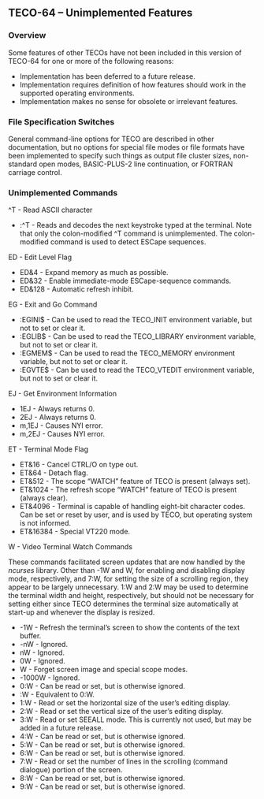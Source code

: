 ﻿## TECO-64 – Unimplemented Features

### Overview

Some features of other TECOs have not been included in this
version of TECO-64 for one or more of the following reasons:

- Implementation has been deferred to a future release.
- Implementation requires definition of how features should work in the supported operating environments.
- Implementation makes no sense for obsolete or irrelevant features.

### File Specification Switches

General command-line options for TECO are described in other
documentation, but no options for special file modes or file
formats have been implemented to specify such things as output
file cluster sizes, non-standard open modes, BASIC-PLUS-2 line
continuation, or FORTRAN carriage control.

### Unimplemented Commands

^T - Read ASCII character
- :^T - Reads and decodes the next keystroke typed at the terminal.
Note that only the colon-modified ^T command is unimplemented.
The colon-modified command is used to detect ESCape sequences.

ED - Edit Level Flag
- ED&4 - Expand memory as much as possible.
- ED&32 - Enable immediate-mode ESCape-sequence commands.
- ED&128 - Automatic refresh inhibit.

EG - Exit and Go Command
- :EGINI$ - Can be used to read the TECO_INIT environment variable,
but not to set or clear it.
- :EGLIB$ - Can be used to read the TECO_LIBRARY environment variable,
but not to set or clear it.
- :EGMEM$ - Can be used to read the TECO_MEMORY environment variable,
but not to set or clear it.
- :EGVTE$ - Can be used to read the TECO_VTEDIT environment variable,
but not to set or clear it.

EJ - Get Environment Information
- 1EJ - Always returns 0.
- 2EJ - Always returns 0.
- m,1EJ - Causes NYI error.
- m,2EJ - Causes NYI error.

ET - Terminal Mode Flag
- ET&16 - Cancel CTRL/O on type out.
- ET&64 - Detach flag.
- ET&512 - The scope “WATCH” feature of TECO is present (always set).
- ET&1024 - The refresh scope “WATCH” feature of TECO is present
(always clear).
- ET&4096 - Terminal is capable of handling eight-bit character codes.
Can be set or reset by user, and is used by TECO, but operating system
is not informed.
- ET&16384 - Special VT220 mode.

W - Video Terminal Watch Commands

These commands facilitated screen updates that are now handled by the
*ncurses* library. Other than -1W and W, for enabling and disabling display
mode, respectively, and 7:W, for setting the size of a scrolling region,
they appear to be largely unnecessary. 1:W and 2:W may be used to determine
the terminal width and height, respectively, but should not be necessary
for setting either since TECO determines the terminal size automatically
at start-up and whenever the display is resized.

- -1W - Refresh the terminal’s screen to show the contents of the text buffer.
- -nW - Ignored.
- nW - Ignored.
- 0W - Ignored.
- W - Forget screen image and special scope modes.
- -1000W - Ignored.
- 0:W - Can be read or set, but is otherwise ignored.
- :W - Equivalent to 0:W.
- 1:W - Read or set the horizontal size of the user’s editing display.
- 2:W - Read or set the vertical size of the user’s editing display.
- 3:W - Read or set SEEALL mode. This is currently not used, but may be
added in a future release.
- 4:W - Can be read or set, but is otherwise ignored.
- 5:W - Can be read or set, but is otherwise ignored.
- 6:W - Can be read or set, but is otherwise ignored.
- 7:W - Read or set the number of lines in the scrolling (command dialogue)
portion of the screen.
- 8:W - Can be read or set, but is otherwise ignored.
- 9:W - Can be read or set, but is otherwise ignored.
